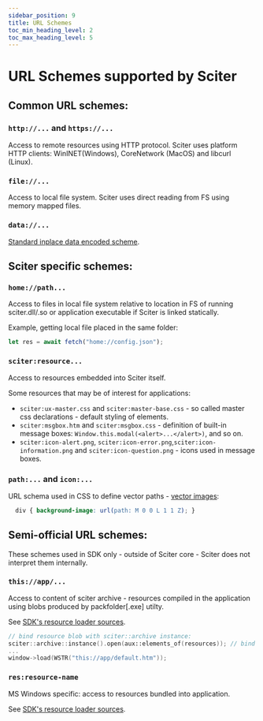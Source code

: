 ```yaml
---
sidebar_position: 9
title: URL Schemes
toc_min_heading_level: 2
toc_max_heading_level: 5
---
```


# URL Schemes supported by Sciter

## Common URL schemes:

### `http://...` and `https://...`

Access to remote resources using HTTP protocol. Sciter uses platform HTTP clients: WinINET(Windows), CoreNetwork (MacOS) and libcurl (Linux).  

### `file://...`

Access to local file system. Sciter uses direct reading from FS using memory mapped files.  

### `data://...`

[Standard inplace data encoded scheme](https://developer.mozilla.org/en-US/docs/Web/HTTP/Basics_of_HTTP/Data_URIs). 

## Sciter specific schemes:

### `home://path...`

Access to files in local file system relative to location in FS of running sciter.dll/.so or application executable if Sciter is linked statically.

Example, getting local file placed in the same folder:
```js
let res = await fetch("home://config.json");
```

### `sciter:resource...`

Access to resources embedded into Sciter itself. 

Some resources that may be of interest for applications:

* `sciter:ux-master.css` and `sciter:master-base.css`  - so called master css declarations - default styling of elements.
* `sciter:msgbox.htm` and `sciter:msgbox.css`  - definition of built-in message boxes: `Window.this.modal(<alert>...</alert>)`, and so on.
* `sciter:icon-alert.png`, `sciter:icon-error.png`,`sciter:icon-information.png` and `sciter:icon-question.png` - icons used in message boxes.

### `path:...` and `icon:...`

URL schema used in CSS to define vector paths - [vector images](CSS/paths-and-vector-images):

```CSS
  div { background-image: url(path: M 0 0 L 1 1 Z); }
```

## Semi-official URL schemes:

 These schemes used in SDK only - outside of Sciter core - Sciter does not interpret them internally.

### `this://app/...`

Access to content of sciter archive - resources compiled in the application using blobs produced by packfolder[.exe] utilty.

See [SDK's resource loader sources](https://gitlab.com/c-smile/sciter-js-sdk/blob/main/include/sciter-x-host-callback.h#L149).

```C++
// bind resource blob with sciter::archive instance:
sciter::archive::instance().open(aux::elements_of(resources)); // bind resources[] (defined in "resources.cpp") with the archive
...
window->load(WSTR("this://app/default.htm"));
```

### `res:resource-name`

MS Windows specific: access to resources bundled into application. 

See [SDK's resource loader sources](https://gitlab.com/c-smile/sciter-js-sdk/blob/main/include/sciter-x-host-callback.h#L134).